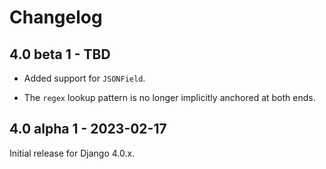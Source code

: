 # Changelog

## 4.0 beta 1 - TBD

- Added support for `JSONField`.

- The `regex` lookup pattern is no longer implicitly anchored at both ends.

## 4.0 alpha 1 - 2023-02-17

Initial release for Django 4.0.x.
